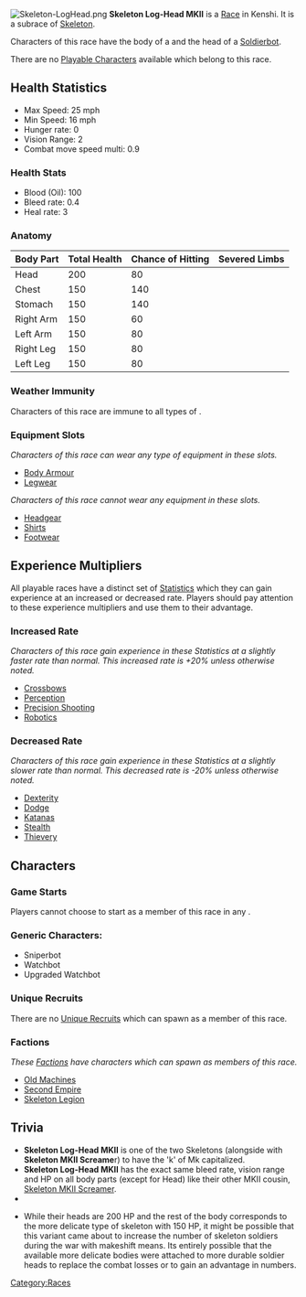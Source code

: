 ![](Skeleton-LogHead.png "Skeleton-LogHead.png") **Skeleton Log-Head
MKII** is a [Race](Races.md "wikilink") in Kenshi. It is a subrace of
[Skeleton](Skeleton.md "wikilink").

Characters of this race have the body of a [](Skeleton_No-Head_MkII.md) and the head of a
[Soldierbot](Soldierbot.md "wikilink").

There are no [Playable Characters](Playable_Characters.md "wikilink")
available which belong to this race.

## Health Statistics

- Max Speed: 25 mph
- Min Speed: 16 mph
- Hunger rate: 0
- Vision Range: 2
- Combat move speed multi: 0.9

### Health Stats

- Blood (Oil): 100
- Bleed rate: 0.4
- Heal rate: 3

### Anatomy

| Body Part | Total Health | Chance of Hitting | Severed Limbs |
|-----------|--------------|-------------------|---------------|
| Head      | 200          | 80                |               |
| Chest     | 150          | 140               |               |
| Stomach   | 150          | 140               |               |
| Right Arm | 150          | 60                |               |
| Left Arm  | 150          | 80                |               |
| Right Leg | 150          | 80                |               |
| Left Leg  | 150          | 80                |               |

### Weather Immunity

Characters of this race are immune to all types of [](Weather_Effects.md).

### Equipment Slots

*Characters of this race can wear any type of equipment in these slots.*

- [Body Armour](Body_Armour.md "wikilink")
- [Legwear](Legwear.md "wikilink")

*Characters of this race cannot wear any equipment in these slots.*

- [Headgear](Headgear.md "wikilink")
- [Shirts](Shirts.md "wikilink")
- [Footwear](Footwear.md "wikilink")

## Experience Multipliers

All playable races have a distinct set of
[Statistics](Statistics.md "wikilink") which they can gain experience at an
increased or decreased rate. Players should pay attention to these
experience multipliers and use them to their advantage.

### Increased Rate

*Characters of this race gain experience in these Statistics at a
slightly faster rate than normal. This increased rate is +20% unless
otherwise noted.*

- [Crossbows](Crossbows.md "wikilink")
- [Perception](Perception.md "wikilink")
- [Precision Shooting](Precision_Shooting.md "wikilink")
- [Robotics](Robotics.md "wikilink")

### Decreased Rate

*Characters of this race gain experience in these Statistics at a
slightly slower rate than normal. This decreased rate is -20% unless
otherwise noted.*

- [Dexterity](Dexterity.md "wikilink")
- [Dodge](Dodge.md "wikilink")
- [Katanas](Katanas.md "wikilink")
- [Stealth](Stealth.md "wikilink")
- [Thievery](Thievery.md "wikilink")

## Characters

### Game Starts

Players cannot choose to start as a member of this race in any [](Game_Starts.md).

### Generic Characters:

- Sniperbot
- Watchbot
- Upgraded Watchbot

### Unique Recruits

There are no [Unique Recruits](Unique_Recruits.md "wikilink") which can
spawn as a member of this race.

### Factions

*These [Factions](Factions.md "wikilink") have characters which can spawn
as members of this race.*

- [Old Machines](Old_Machines.md "wikilink")
- [Second Empire](Second_Empire.md "wikilink")
- [Skeleton Legion](Skeleton_Legion.md "wikilink")

## Trivia

- **Skeleton Log-Head MKII** is one of the two Skeletons (alongside with
  **Skeleton MKII Screame**r) to have the 'k' of Mk capitalized.
- **Skeleton Log-Head MKII** has the exact same bleed rate, vision range
  and HP on all body parts (except for Head) like their other MKII
  cousin, [Skeleton MKII Screamer](Skeleton_MKII_Screamer.md "wikilink").
-

<!-- -->

- While their heads are 200 HP and the rest of the body corresponds to
  the more delicate type of skeleton with 150 HP, it might be possible
  that this variant came about to increase the number of skeleton
  soldiers during the war with makeshift means. Its entirely possible
  that the available more delicate bodies were attached to more durable
  soldier heads to replace the combat losses or to gain an advantage in
  numbers.

[Category:Races](Category:Races "wikilink")
